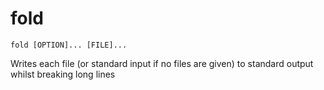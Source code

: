 # fold

```
fold [OPTION]... [FILE]...
```

Writes each file (or standard input if no files are given)
to standard output whilst breaking long lines
